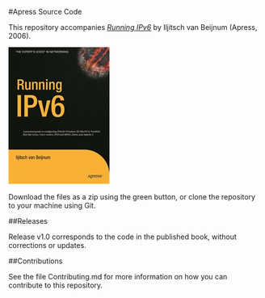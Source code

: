 #Apress Source Code

This repository accompanies [*Running IPv6*](http://www.apress.com/9781590595275) by Iljitsch van Beijnum (Apress, 2006).

![Cover image](9781590595275.jpg)

Download the files as a zip using the green button, or clone the repository to your machine using Git.

##Releases

Release v1.0 corresponds to the code in the published book, without corrections or updates.

##Contributions

See the file Contributing.md for more information on how you can contribute to this repository.
